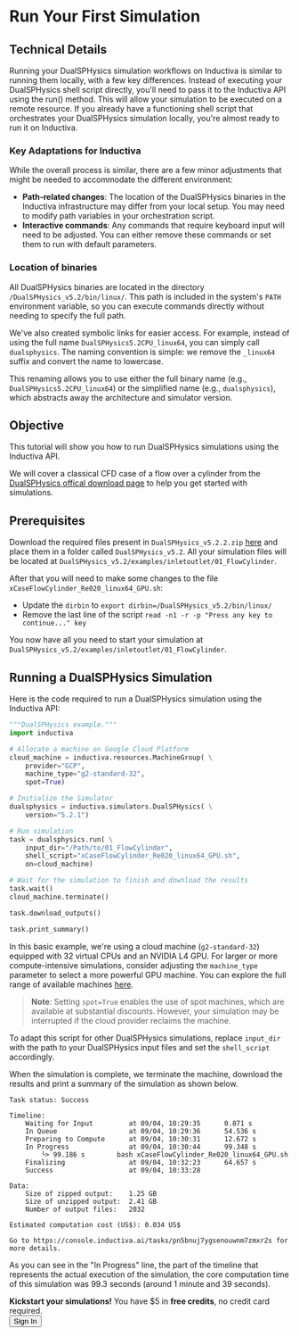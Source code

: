 # Run Your First Simulation

## Technical Details
Running your DualSPHysics simulation workflows on Inductiva is similar to running them locally, 
with a few key differences. Instead of executing your DualSPHysics shell script directly, 
you'll need to pass it to the Inductiva API using the run() method. This will allow your simulation to be 
executed on a remote resource. If you already have a functioning shell script that orchestrates your DualSPHysics 
simulation locally, you're almost ready to run it on Inductiva.

### Key Adaptations for Inductiva
While the overall process is similar, there are a few minor adjustments that might be needed to accommodate 
the different environment:

- **Path-related changes**: The location of the DualSPHysics binaries in the Inductiva infrastructure may differ from your local setup. You may need to modify path variables in your orchestration script.
- **Interactive commands**: Any commands that require keyboard input will need to be adjusted. You can either remove these commands or set them to run with default parameters.

### Location of binaries
All DualSPHysics binaries are located in the directory `/DualSPHysics_v5.2/bin/linux/`.
This path is included in the system's `PATH` environment variable, so you
can execute commands directly without needing to specify the full path.

We've also created symbolic links for easier access. For example, instead
of using the full name `DualSPHysics5.2CPU_linux64`, you can simply call
`dualsphysics`. The naming convention is simple: we remove the `_linux64`
suffix and convert the name to lowercase.

This renaming allows you to use either the full binary name (e.g.,
`DualSPHysics5.2CPU_linux64`) or the simplified name (e.g., `dualsphysics`),
which abstracts away the architecture and simulator version.

## Objective
This tutorial will show you how to run DualSPHysics simulations using the Inductiva API. 

We will cover a classical CFD case of a flow over a cylinder from the [DualSPHysics offical download page](https://dual.sphysics.org/downloads/) to help you get started with simulations.

## Prerequisites
Download the required files present in `DualSPHysics_v5.2.2.zip`
[here](https://dual.sphysics.org/downloads/) and place them in a folder called
`DualSPHysics_v5.2`. All your simulation files will be located at `DualSPHysics_v5.2/examples/inletoutlet/01_FlowCylinder`.

After that you will need to make some changes to the file `xCaseFlowCylinder_Re020_linux64_GPU.sh`:

- Update the `dirbin` to `export dirbin=/DualSPHysics_v5.2/bin/linux/`
- Remove the last line of the script `read -n1 -r -p "Press any key to continue..." key`

You now have all you need to start your simulation at `DualSPHysics_v5.2/examples/inletoutlet/01_FlowCylinder`.

## Running a DualSPHysics Simulation
Here is the code required to run a DualSPHysics simulation using the Inductiva API:

```python
"""DualSPHysics example."""
import inductiva

# Allocate a machine on Google Cloud Platform
cloud_machine = inductiva.resources.MachineGroup( \
    provider="GCP",
    machine_type="g2-standard-32",
    spot=True)

# Initialize the Simulator
dualsphysics = inductiva.simulators.DualSPHysics( \
    version="5.2.1")

# Run simulation
task = dualsphysics.run( \
    input_dir="/Path/to/01_FlowCylinder",
    shell_script="xCaseFlowCylinder_Re020_linux64_GPU.sh",
    on=cloud_machine)

# Wait for the simulation to finish and download the results
task.wait()
cloud_machine.terminate()

task.download_outputs()

task.print_summary()
```

In this basic example, we're using a cloud machine (`g2-standard-32`) equipped with 32 virtual CPUs and an NVIDIA L4 GPU. 
For larger or more compute-intensive simulations, consider adjusting the `machine_type` parameter to select 
a more powerful GPU machine. You can explore the full range of available 
machines [here](https://console.inductiva.ai/machine-groups/instance-types).

> **Note**: Setting `spot=True` enables the use of spot machines, which are available at substantial discounts. 
> However, your simulation may be interrupted if the cloud provider reclaims the machine.

To adapt this script for other DualSPHysics simulations, replace `input_dir` with the
path to your DualSPHysics input files and set the `shell_script` accordingly.

When the simulation is complete, we terminate the machine, download the results and print a summary of the simulation as shown below.

```
Task status: Success

Timeline:
	Waiting for Input         at 09/04, 10:29:35      0.871 s
	In Queue                  at 09/04, 10:29:36      54.536 s
	Preparing to Compute      at 09/04, 10:30:31      12.672 s
	In Progress               at 09/04, 10:30:44      99.348 s
		└> 99.186 s        bash xCaseFlowCylinder_Re020_linux64_GPU.sh
	Finalizing                at 09/04, 10:32:23      64.657 s
	Success                   at 09/04, 10:33:28      

Data:
	Size of zipped output:    1.25 GB
	Size of unzipped output:  2.41 GB
	Number of output files:   2032

Estimated computation cost (US$): 0.034 US$

Go to https://console.inductiva.ai/tasks/pn5bnuj7ygsenouwnm7zmxr2s for more details.
```

As you can see in the "In Progress" line, the part of the timeline that
represents the actual execution of the simulation, 
the core computation time of this simulation was 99.3 seconds (around 1 minute
and 39 seconds).

<div class="cta-bar">
  <div class="cta-text">
    <strong>Kickstart your simulations!</strong> You have $5 in <strong>free credits</strong>, no credit card required.
  </div>
 <button  onclick="window.open('https://console.inductiva.ai/?utm_source=guide_dualsphysics&utm_medium=button&utm_campaign=signup', '_blank')" target="_blank" class="cta-button">Sign In</button>
</div>
